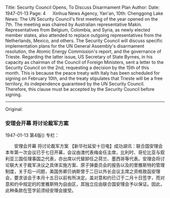Title: Security Council Opens, To Discuss Disarmament Plan
Author:
Date: 1947-01-13
Page: 4
　
Xinhua News Agency, Yan'an, 10th: Chenggong Lake News: The UN Security Council's first meeting of the year opened on the 7th. The meeting was chaired by Australian representative Makin. Representatives from Belgium, Colombia, and Syria, as newly elected member states, also attended to replace outgoing representatives from the Netherlands, Mexico, and others. The Security Council will discuss specific implementation plans for the UN General Assembly's disarmament resolution, the Atomic Energy Commission's report, and the governance of Trieste. Regarding the latter issue, US Secretary of State Byrnes, in his capacity as chairman of the Council of Foreign Ministers, sent a letter to the Security Council on the 2nd, requesting a decision by the 15th of this month. This is because the peace treaty with Italy has been scheduled for signing on February 10th, and the treaty stipulates that Trieste will be a free territory, its independence guaranteed by the UN Security Council. Therefore, this clause must be accepted by the Security Council before signing.



<hr /> 

Original: 


### 安理会开幕  将讨论裁军方案

1947-01-13
第4版()
专栏：

　　安理会开幕
    将讨论裁军方案
    【新华社延安十日电】成功湖讯：联合国安理会本年第一次会议已于七日开幕，会议由澳代表梅金任主席，比利时、哥伦比亚与叙利亚三国任理事国之代表，亦出席以代替卸任之荷兰、墨西哥等代表。安理会将讨论联大关于裁军决议之具体实施方案、原子弹委员会的报告以及的里雅斯特的管理制度，关于后一问题，美国务卿贝纳斯曾于二日以外长会议主席之资格致函安理会，要求该会于本月十五日以前有所决定。盖对意和约已订于二月十日签字，而对意和约中规定的的里雅斯特为自由区，其独立应由联合国安理会予以保证。因此，此种条款在签字前须经安理会接受。
